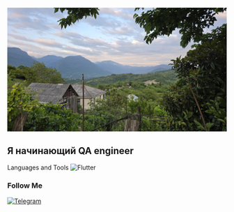 [![Header](https://github.com/Maria272727/Maria272727/blob/main/assets/20250614_192417.jpg)](https://github.com/Maria272727/Maria272727/blob/main/README.md)

## Я начинающий QA engineer

Languages and Tools
![Flutter](https://img.shields.io/badge/-Flutter-090909?stule=for-the-badge&logo=flutter&logoColor=47C5FB)

### Follow Me
[![Telegram](https://img.shields.io/badge/-Telegram-090909?stule=for-the-badge&logo=fluttertelegram&logoColor=27A0D9)](https://t.me/palyanova_m)